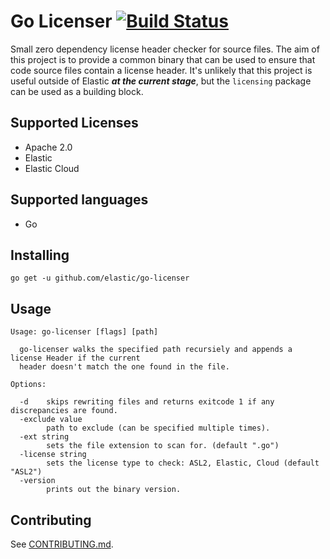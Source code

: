 # Go Licenser [![Build Status](https://travis-ci.org/elastic/go-licenser.svg?branch=master)](https://travis-ci.org/elastic/go-licenser)

Small zero dependency license header checker for source files. The aim of this project is to provide a common
binary that can be used to ensure that code source files contain a license header. It's unlikely that this project
is useful outside of Elastic **_at the current stage_**, but the `licensing` package can be used as a building block.

## Supported Licenses

* Apache 2.0
* Elastic
* Elastic Cloud

## Supported languages

* Go

## Installing

```
go get -u github.com/elastic/go-licenser
```

## Usage

```
Usage: go-licenser [flags] [path]

  go-licenser walks the specified path recursiely and appends a license Header if the current
  header doesn't match the one found in the file.

Options:

  -d	skips rewriting files and returns exitcode 1 if any discrepancies are found.
  -exclude value
    	path to exclude (can be specified multiple times).
  -ext string
    	sets the file extension to scan for. (default ".go")
  -license string
    	sets the license type to check: ASL2, Elastic, Cloud (default "ASL2")
  -version
    	prints out the binary version.
```

## Contributing

See [CONTRIBUTING.md](./CONTRIBUTING.md).

